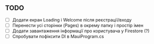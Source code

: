 ## TODO
- [ ] Додати екран Loading i Welcome після реєстрації/входу
- [ ] Перенести усі сторінки (Pages) в окрему папку і простір імен
- [ ] Додати завантаження інформації про користувача у Firestore (?)
- [ ] Спробувати пофіксити DI в MauiProgram.cs
